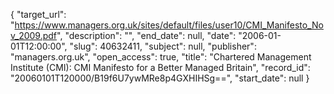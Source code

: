 {
  "target_url": "https://www.managers.org.uk/sites/default/files/user10/CMI_Manifesto_Nov_2009.pdf", 
  "description": "", 
  "end_date": null, 
  "date": "2006-01-01T12:00:00", 
  "slug": 40632411, 
  "subject": null, 
  "publisher": "managers.org.uk", 
  "open_access": true, 
  "title": "Chartered Management Institute (CMI): CMI Manifesto for a Better Managed Britain", 
  "record_id": "20060101T120000/B19f6U7ywMRe8p4GXHIHSg==", 
  "start_date": null
}

